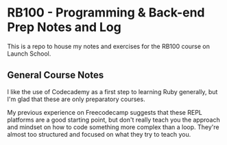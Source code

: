 # RB100 - Programming & Back-end Prep Notes and Log
This is a repo to house my notes and exercises for the RB100 course on Launch School.

## General Course Notes
I like the use of Codecademy as a first step to learning Ruby generally, but I'm glad that these are only preparatory courses. 

My previous experience on Freecodecamp suggests that these REPL platforms are a good starting point, but don't really teach you the approach and mindset on how to code something more complex than a loop. They're almost too structured and focused on what they try to teach you. 
